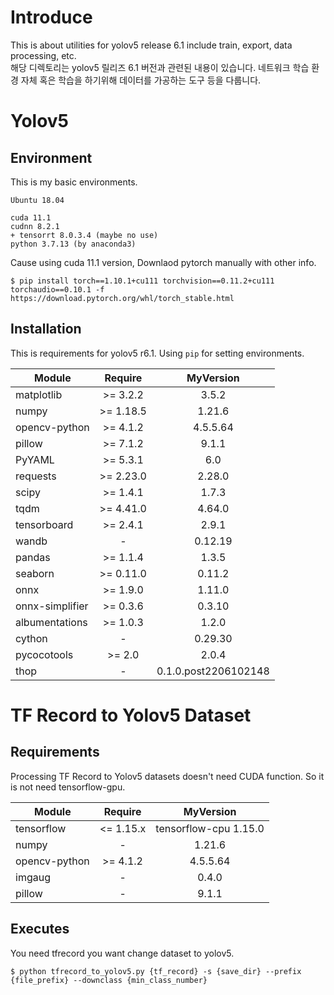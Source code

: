# Introduce
This is about utilities for yolov5 release 6.1 include  train, export, data processing, etc.  
해당 디렉토리는 yolov5 릴리즈 6.1 버전과 관련된 내용이 있습니다. 네트워크 학습 환경 자체 혹은 학습을 하기위해 데이터를 가공하는 도구 등을 다룹니다. 

# Yolov5 

## Environment
This is my basic environments.
```
Ubuntu 18.04 

cuda 11.1
cudnn 8.2.1
+ tensorrt 8.0.3.4 (maybe no use)
python 3.7.13 (by anaconda3)
```
Cause using cuda 11.1 version, Downlaod pytorch manually with other info.
```shell
$ pip install torch==1.10.1+cu111 torchvision==0.11.2+cu111 torchaudio==0.10.1 -f https://download.pytorch.org/whl/torch_stable.html
```

## Installation
This is requirements for yolov5 r6.1. Using `pip` for setting environments.

| Module          |  Require   |      MyVersion       |
|-----------------|:----------:|:--------------------:|
| matplotlib      | \>= 3.2.2  |        3.5.2         |
| numpy           | \>= 1.18.5 |        1.21.6        |
| opencv-python   | \>= 4.1.2  |       4.5.5.64       |
| pillow          | \>= 7.1.2  |        9.1.1         |
| PyYAML          | \>= 5.3.1  |         6.0          |
| requests        | \>= 2.23.0 |        2.28.0        |
| scipy           | \>= 1.4.1  |        1.7.3         |
| tqdm            | \>= 4.41.0 |        4.64.0        |
| tensorboard     | \>= 2.4.1  |        2.9.1         |
| wandb           |     -      |       0.12.19        |
| pandas          | \>= 1.1.4  |        1.3.5         |
| seaborn         | \>= 0.11.0 |        0.11.2        |
| onnx            | \>= 1.9.0  |        1.11.0        |
| onnx-simplifier | \>= 0.3.6  |        0.3.10        |
| albumentations  | \>= 1.0.3  |        1.2.0         |
| cython          |     -      |       0.29.30        |
| pycocotools     |  \>= 2.0   |        2.0.4         |
| thop            |     -      | 0.1.0.post2206102148 |

# TF Record to Yolov5 Dataset

## Requirements
Processing TF Record to Yolov5 datasets doesn't need CUDA function. So it is not need tensorflow-gpu.


| Module         |  Require   |       MyVersion       |
|----------------|:----------:|:---------------------:|
| tensorflow     | \<= 1.15.x | tensorflow-cpu 1.15.0 |
| numpy          |     -      |        1.21.6         |
| opencv-python  | \>= 4.1.2  |       4.5.5.64        |
| imgaug         |     -      |         0.4.0         |
| pillow         |     -      |         9.1.1         |

## Executes
You need tfrecord you want change dataset to yolov5.
```commandline
$ python tfrecord_to_yolov5.py {tf_record} -s {save_dir} --prefix {file_prefix} --downclass {min_class_number}
```